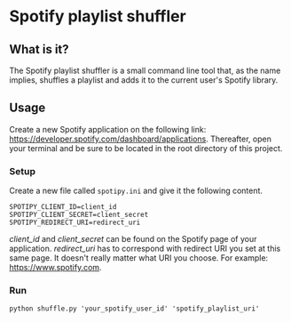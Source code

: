 # Spotify playlist shuffler

## What is it?
The Spotify playlist shuffler is a small command line tool that, as the name implies, shuffles 
a playlist and adds it to the current user's Spotify library.

## Usage
Create a new Spotify application on the following link: https://developer.spotify.com/dashboard/applications.
Thereafter, open your terminal and be sure to be located in the root directory of this project.

### Setup
Create a new file called `spotipy.ini` and give it the following content.

```
SPOTIPY_CLIENT_ID=client_id
SPOTIPY_CLIENT_SECRET=client_secret
SPOTIPY_REDIRECT_URI=redirect_uri
```

*client_id* and *client_secret* can be found on the Spotify page of your application. *redirect_uri* has to correspond with redirect URI you set at this same page. It doesn't really matter what URI you choose. For example: https://www.spotify.com.

### Run

```python shuffle.py 'your_spotify_user_id' 'spotify_playlist_uri'```
